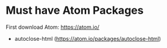 # Must have Atom Packages

First download Atom: https://atom.io/

- autoclose-html (https://atom.io/packages/autoclose-html)
